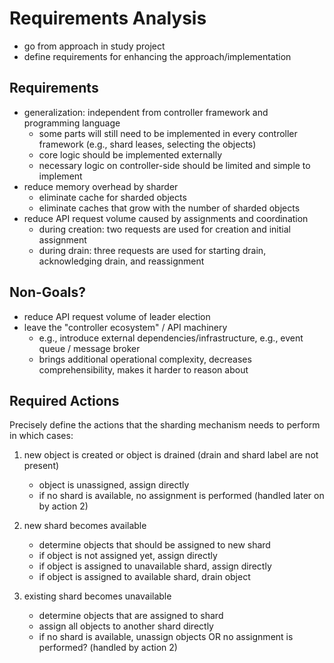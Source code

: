 # Requirements Analysis

- go from approach in study project
- define requirements for enhancing the approach/implementation

## Requirements

- generalization: independent from controller framework and programming language
  - some parts will still need to be implemented in every controller framework (e.g., shard leases, selecting the objects)
  - core logic should be implemented externally
  - necessary logic on controller-side should be limited and simple to implement
- reduce memory overhead by sharder
  - eliminate cache for sharded objects
  - eliminate caches that grow with the number of sharded objects
- reduce API request volume caused by assignments and coordination
  - during creation: two requests are used for creation and initial assignment
  - during drain: three requests are used for starting drain, acknowledging drain, and reassignment

## Non-Goals?

- reduce API request volume of leader election
- leave the "controller ecosystem" / API machinery
  - e.g., introduce external dependencies/infrastructure, e.g., event queue / message broker
  - brings additional operational complexity, decreases comprehensibility, makes it harder to reason about

## Required Actions

Precisely define the actions that the sharding mechanism needs to perform in which cases:

1. new object is created or object is drained (drain and shard label are not present)
   - object is unassigned, assign directly
   - if no shard is available, no assignment is performed (handled later on by action 2)

2. new shard becomes available
   - determine objects that should be assigned to new shard
   - if object is not assigned yet, assign directly
   - if object is assigned to unavailable shard, assign directly
   - if object is assigned to available shard, drain object

3. existing shard becomes unavailable
   - determine objects that are assigned to shard
   - assign all objects to another shard directly
   - if no shard is available, unassign objects OR no assignment is performed? (handled by action 2)
